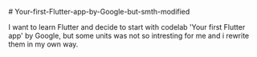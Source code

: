 #   Y o u r - f i r s t - F l u t t e r - a p p - b y - G o o g l e - b u t - s m t h - m o d i f i e d 

I want to learn Flutter and decide to start with codelab 'Your first Flutter app' by Google, but some units was not so intresting for me and i rewrite them in my own way. 


 
 
